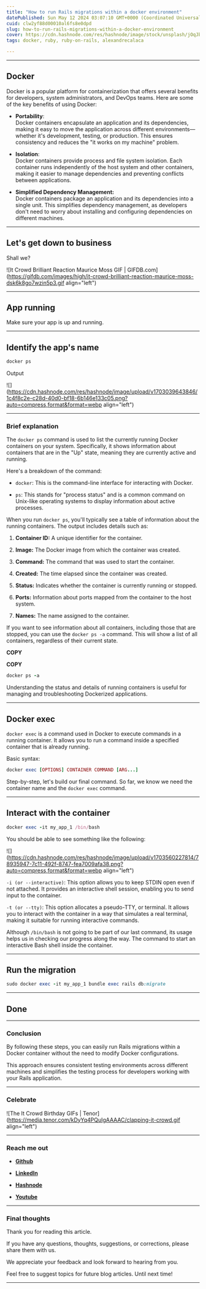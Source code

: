 ```yaml
---
title: "How to run Rails migrations within a docker environment"
datePublished: Sun May 12 2024 03:07:10 GMT+0000 (Coordinated Universal Time)
cuid: clw2yf88d00010al6fs8e0dpd
slug: how-to-run-rails-migrations-within-a-docker-environment
cover: https://cdn.hashnode.com/res/hashnode/image/stock/unsplash/jOqJbvo1P9g/upload/a3ac940f69d31801bc3bce85183084cf.jpeg
tags: docker, ruby, ruby-on-rails, alexandrecalaca

---
```


---

## **Docker**

Docker is a popular platform for containerization that offers several benefits for developers, system administrators, and DevOps teams. Here are some of the key benefits of using Docker:

* **Portability**:  
    Docker containers encapsulate an application and its dependencies, making it easy to move the application across different environments—whether it's development, testing, or production. This ensures consistency and reduces the "it works on my machine" problem.
    
* **Isolation**:  
    Docker containers provide process and file system isolation. Each container runs independently of the host system and other containers, making it easier to manage dependencies and preventing conflicts between applications.
    
* **Simplified Dependency Management:**  
    Docker containers package an application and its dependencies into a single unit. This simplifies dependency management, as developers don't need to worry about installing and configuring dependencies on different machines.
    

---

## **Let's get down to business**

Shall we?

![It Crowd Brilliant Reaction Maurice Moss GIF | GIFDB.com](https://gifdb.com/images/high/it-crowd-brilliant-reaction-maurice-moss-dsk6k8go7wzin5p3.gif align="left")

---

## App running

Make sure your app is up and running.

---

## Identify the app's name

```ruby
docker ps
```

Output

![](https://cdn.hashnode.com/res/hashnode/image/upload/v1703039643846/1c4f8c2e-c28d-40d0-bf18-6b146e133c05.png?auto=compress,format&format=webp align="left")

---

### Brief explanation

The `docker ps` command is used to list the currently running Docker containers on your system. Specifically, it shows information about containers that are in the "Up" state, meaning they are currently active and running.

Here's a breakdown of the command:

* `docker`: This is the command-line interface for interacting with Docker.
    
* `ps`: This stands for "process status" and is a common command on Unix-like operating systems to display information about active processes.
    

When you run `docker ps`, you'll typically see a table of information about the running containers. The output includes details such as:

1. **Container ID:** A unique identifier for the container.
    
2. **Image:** The Docker image from which the container was created.
    
3. **Command:** The command that was used to start the container.
    
4. **Created:** The time elapsed since the container was created.
    
5. **Status:** Indicates whether the container is currently running or stopped.
    
6. **Ports:** Information about ports mapped from the container to the host system.
    
7. **Names:** The name assigned to the container.
    

If you want to see information about all containers, including those that are stopped, you can use the `docker ps -a` command. This will show a list of all containers, regardless of their current state.

**COPY**

**COPY**

```ruby
docker ps -a
```

Understanding the status and details of running containers is useful for managing and troubleshooting Dockerized applications.

---

## Docker exec

`docker exec` is a command used in Docker to execute commands in a running container. It allows you to run a command inside a specified container that is already running.

Basic syntax:

```ruby
docker exec [OPTIONS] CONTAINER COMMAND [ARG...]
```

Step-by-step, let's build our final command. So far, we know we need the container name and the `docker exec` command.

---

## Interact with the container

```ruby
docker exec -it my_app_1 /bin/bash
```

You should be able to see something like the following:

![](https://cdn.hashnode.com/res/hashnode/image/upload/v1703560227814/78935947-7c11-492f-8747-fea7009afa38.png?auto=compress,format&format=webp align="left")

`-i (or --interactive)`: This option allows you to keep STDIN open even if not attached. It provides an interactive shell session, enabling you to send input to the container.

`-t (or --tty)`: This option allocates a pseudo-TTY, or terminal. It allows you to interact with the container in a way that simulates a real terminal, making it suitable for running interactive commands.

Although `/bin/bash` is not going to be part of our last command, its usage helps us in checking our progress along the way. The command to start an interactive Bash shell inside the container.

---

## Run the migration

```ruby
sudo docker exec -it my_app_1 bundle exec rails db:migrate
```

---

## **Done**

---

### Conclusion

By following these steps, you can easily run Rails migrations within a Docker container without the need to modify Docker configurations.

This approach ensures consistent testing environments across different machines and simplifies the testing process for developers working with your Rails application.

---

### **Celebrate**

![The It Crowd Birthday GIFs | Tenor](https://media.tenor.com/kDyYq4PQuIgAAAAC/clapping-it-crowd.gif align="left")

---

### **Reach me out**

* [**Github**](https://github.com/alexcalaca)
    
* [**LinkedIn**](https://linkedin.com/in/alexandrecalacaofficial)
    
* [**Hashnode**](https://hashnode.com/onboard?next=/@alexandrecalaca)
    
* [**Youtube**](https://www.youtube.com/@alexandrecalacaofficial)
    

---

### Final thoughts

Thank you for reading this article.

If you have any questions, thoughts, suggestions, or corrections, please share them with us.

We appreciate your feedback and look forward to hearing from you.

Feel free to suggest topics for future blog articles. Until next time!

---